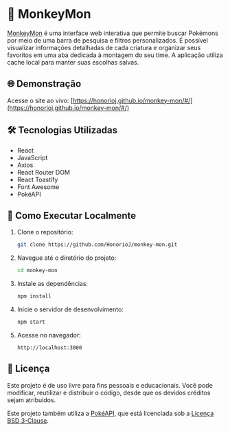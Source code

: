 # 🐒 MonkeyMon

[MonkeyMon](https://honorioj.github.io/monkey-mon/#/) é uma interface web interativa que permite buscar Pokémons por meio de uma barra de pesquisa e filtros personalizados. É possível visualizar informações detalhadas de cada criatura e organizar seus favoritos em uma aba dedicada à montagem do seu time. A aplicação utiliza cache local para manter suas escolhas salvas.

## 🌐 Demonstração

Acesse o site ao vivo: [https://honorioj.github.io/monkey-mon/#/](https://honorioj.github.io/monkey-mon/#/)

## 🛠️ Tecnologias Utilizadas

- React
- JavaScript
- Axios
- React Router DOM
- React Toastify
- Font Awesome
- PokéAPI

## 🚀 Como Executar Localmente

1. Clone o repositório:
   ```bash
   git clone https://github.com/HonorioJ/monkey-mon.git
   ```

2. Navegue até o diretório do projeto:
   ```bash
   cd monkey-mon
   ```

3. Instale as dependências:
   ```bash
   npm install
   ```

4. Inicie o servidor de desenvolvimento:
   ```bash
   npm start
   ```

5. Acesse no navegador:
   ```
   http://localhost:3000
   ```

## 📄 Licença

Este projeto é de uso livre para fins pessoais e educacionais. Você pode modificar, reutilizar e distribuir o código, desde que os devidos créditos sejam atribuídos.

Este projeto também utiliza a [PokéAPI](https://pokeapi.co/), que está licenciada sob a [Licença BSD 3-Clause](https://github.com/PokeAPI/pokeapi/blob/master/LICENSE.md).